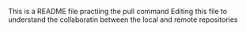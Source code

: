This is a README file
practiing the pull command 
Editing this file to understand the collaboratin between the local and remote repositories
